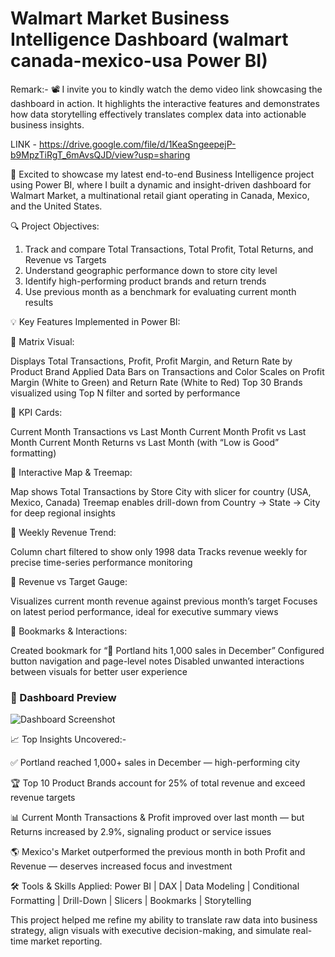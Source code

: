 # Walmart Market Business Intelligence Dashboard (walmart canada-mexico-usa Power BI)
Remark:- 📽️ I invite you to kindly watch the demo video link showcasing the dashboard in action. It highlights the interactive features and demonstrates how data storytelling effectively translates complex data into actionable business insights.

LINK - https://drive.google.com/file/d/1KeaSngeepejP-b9MpzTiRgT_6mAvsQJD/view?usp=sharing

🚀 Excited to showcase my latest end-to-end Business Intelligence project using Power BI, where I built a dynamic and insight-driven dashboard for Walmart Market, a multinational retail giant operating in Canada, Mexico, and the United States.

🔍 Project Objectives:
1. Track and compare Total Transactions, Total Profit, Total Returns, and Revenue vs Targets
2. Understand geographic performance down to store city level
3. Identify high-performing product brands and return trends
4. Use previous month as a benchmark for evaluating current month results

💡 Key Features Implemented in Power BI:

🔹 Matrix Visual:

Displays Total Transactions, Profit, Profit Margin, and Return Rate by Product Brand
Applied Data Bars on Transactions and Color Scales on Profit Margin (White to Green) and Return Rate (White to Red)
Top 30 Brands visualized using Top N filter and sorted by performance

🔹 KPI Cards:

Current Month Transactions vs Last Month
Current Month Profit vs Last Month
Current Month Returns vs Last Month (with “Low is Good” formatting)

🔹 Interactive Map & Treemap:

Map shows Total Transactions by Store City with slicer for country (USA, Mexico, Canada)
Treemap enables drill-down from Country → State → City for deep regional insights

🔹 Weekly Revenue Trend:

Column chart filtered to show only 1998 data
Tracks revenue weekly for precise time-series performance monitoring

🔹 Revenue vs Target Gauge:

Visualizes current month revenue against previous month’s target
Focuses on latest period performance, ideal for executive summary views

🔹 Bookmarks & Interactions:

Created bookmark for “📍 Portland hits 1,000 sales in December”
Configured button navigation and page-level notes
Disabled unwanted interactions between visuals for better user experience

### 📸 Dashboard Preview

![ Dashboard Screenshot](Dashboard_1.jpg)


📈 Top Insights Uncovered:-

✅ Portland reached 1,000+ sales in December — high-performing city

🏆 Top 10 Product Brands account for 25% of total revenue and exceed revenue targets

📊 Current Month Transactions & Profit improved over last month — but Returns increased by 2.9%, signaling product or service issues

🌎 Mexico's Market outperformed the previous month in both Profit and Revenue — deserves increased focus and investment

🛠️ Tools & Skills Applied:
Power BI | DAX | Data Modeling | Conditional Formatting | Drill-Down | Slicers | Bookmarks | Storytelling

This project helped me refine my ability to translate raw data into business strategy, align visuals with executive decision-making, and simulate real-time market reporting.
